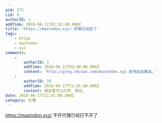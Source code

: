 ```yaml
---
aid: 572
cid: 9
authorID: 1
addTime: 2018-06-11T02:53:00.000Z
title: 'https://mastodon.xyz/ 好像已经挂了'
tags:
    - https
    - mastodon
    - xyz
comments:
    -
        authorID: 3
        addTime: 2018-06-11T03:48:00.000Z
        content: 'http://ping.chinaz.com/mastodon.xyz 各地延迟略高。'
    -
        authorID: 79
        addTime: 2018-06-17T11:41:00.000Z
        content: 我这里可以打开。湖北。
date: 2018-06-17T11:41:00.000Z
category: 吐槽
---
```


https://mastodon.xyz/ 不开代理已经打不开了
